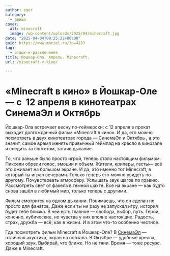 ```yaml
---
author: egor
category:
  - афиша
cover:
  alt: minecraft
  image: /wp-content/uploads/2025/04/minecraft.jpg
date: "2025-04-04T09:25:22+00:00"
guid: https://www.mariel.ru/?p=4283
tag:
  - отдых-и-развлечения
title: Йошкар-Ола. Апрель. Minecraft.
url: /minecraft-v-kino/

---
```

# «Minecraft в кино» в Йошкар-Оле — с  12 апреля в кинотеатрах СинемаЭл и Октябрь

Йошкар-Ола встречает весну по-геймерски: с 12 апреля в прокат выходит долгожданный фильм «Minecraft в кино». И да, его можно посмотреть в двух кинотеатрах города — СинемаЭл и Октябрь **,** а это значит, самое время менять привычный геймпад на кресло в кинозале и следить за сюжетом, затаив дыхание.

То, что раньше было просто игрой, теперь стало настоящим фильмом. Пиксели обрели голос, эмоции и объем. Жители, криперы, гасты— всё это оживает на большом экране. И да, это именно тот Minecraft, в который ты играл вечерами. Только теперь его можно увидеть по-другому. Почувствовать атмосферу. Услышать звук шагов по гравию. Рассмотреть свет от факела в темной шахте. Всё на экране — как будто снова зашёл в любимый мир, только теперь с другими.

Фильм смотрится на одном дыхании. Понимаешь, что он сделан не просто для фанатов. Даже если ты ни разу не запускал игру, история будет тебе близка. В ней есть главное — свобода, выбор, путь. Герои, конечно, кубические, но чувства у них вполне настоящие. Радость, страх, дружба — всё, как в жизни. И в этом что-то особенно честное.

Где посмотреть фильм Minecraft в Йошкар-Оле? В [СинемаЭл](https://cinemael.ru/yoshkar-ola/soon#/movie/1000000000338) — отличная акустика, экран на ползала. В Октябре — удобные кресла, хороший звук. Выбирай, что ближе. Но не тяни. Время — тоже ресурс. Даже в Minecraft.
